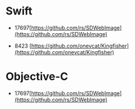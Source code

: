 

# Swift

- 17697[https://github.com/rs/SDWebImage](https://github.com/rs/SDWebImage)

- 8423 [https://github.com/onevcat/Kingfisher](https://github.com/onevcat/Kingfisher)


# Objective-C

- 17697[https://github.com/rs/SDWebImage](https://github.com/rs/SDWebImage)

